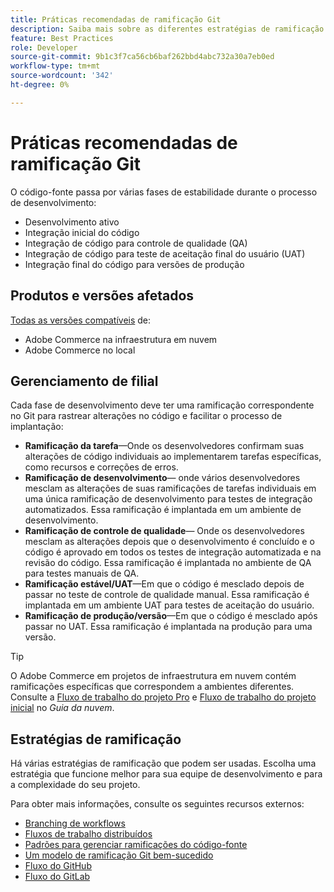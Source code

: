 ```yaml
---
title: Práticas recomendadas de ramificação Git
description: Saiba mais sobre as diferentes estratégias de ramificação para o gerenciamento de código-fonte.
feature: Best Practices
role: Developer
source-git-commit: 9b1c3f7ca56cb6baf262bbd4abc732a30a7eb0ed
workflow-type: tm+mt
source-wordcount: '342'
ht-degree: 0%

---
```



# Práticas recomendadas de ramificação Git

O código-fonte passa por várias fases de estabilidade durante o processo de desenvolvimento:

- Desenvolvimento ativo
- Integração inicial do código
- Integração de código para controle de qualidade (QA)
- Integração de código para teste de aceitação final do usuário (UAT)
- Integração final do código para versões de produção

## Produtos e versões afetados

[Todas as versões compatíveis](../../../release/versions.md) de:

- Adobe Commerce na infraestrutura em nuvem
- Adobe Commerce no local

## Gerenciamento de filial

Cada fase de desenvolvimento deve ter uma ramificação correspondente no Git para rastrear alterações no código e facilitar o processo de implantação:

- **Ramificação da tarefa**—Onde os desenvolvedores confirmam suas alterações de código individuais ao implementarem tarefas específicas, como recursos e correções de erros.
- **Ramificação de desenvolvimento**— onde vários desenvolvedores mesclam as alterações de suas ramificações de tarefas individuais em uma única ramificação de desenvolvimento para testes de integração automatizados. Essa ramificação é implantada em um ambiente de desenvolvimento.
- **Ramificação de controle de qualidade**— Onde os desenvolvedores mesclam as alterações depois que o desenvolvimento é concluído e o código é aprovado em todos os testes de integração automatizada e na revisão do código. Essa ramificação é implantada no ambiente de QA para testes manuais de QA.
- **Ramificação estável/UAT**—Em que o código é mesclado depois de passar no teste de controle de qualidade manual. Essa ramificação é implantada em um ambiente UAT para testes de aceitação do usuário.
- **Ramificação de produção/versão**—Em que o código é mesclado após passar no UAT. Essa ramificação é implantada na produção para uma versão.

>[!TIP]
>
>O Adobe Commerce em projetos de infraestrutura em nuvem contém ramificações específicas que correspondem a ambientes diferentes. Consulte a [Fluxo de trabalho do projeto Pro](https://experienceleague.adobe.com/docs/commerce-cloud-service/user-guide/architecture/pro-develop-deploy-workflow.html) e [Fluxo de trabalho do projeto inicial](https://experienceleague.adobe.com/docs/commerce-cloud-service/user-guide/architecture/starter-develop-deploy-workflow.html) no _Guia da nuvem_.

## Estratégias de ramificação

Há várias estratégias de ramificação que podem ser usadas. Escolha uma estratégia que funcione melhor para sua equipe de desenvolvimento e para a complexidade do seu projeto.

Para obter mais informações, consulte os seguintes recursos externos:

- [Branching de workflows](https://git-scm.com/book/en/v2/Git-Branching-Branching-Workflows)
- [Fluxos de trabalho distribuídos](https://git-scm.com/book/en/v2/Distributed-Git-Distributed-Workflows)
- [Padrões para gerenciar ramificações do código-fonte](https://martinfowler.com/articles/branching-patterns.html)
- [Um modelo de ramificação Git bem-sucedido](https://nvie.com/posts/a-successful-git-branching-model/)
- [Fluxo do GitHub](https://docs.github.com/en/get-started/quickstart/github-flow)
- [Fluxo do GitLab](https://about.gitlab.com/blog/2023/07/27/gitlab-flow-duo/)
